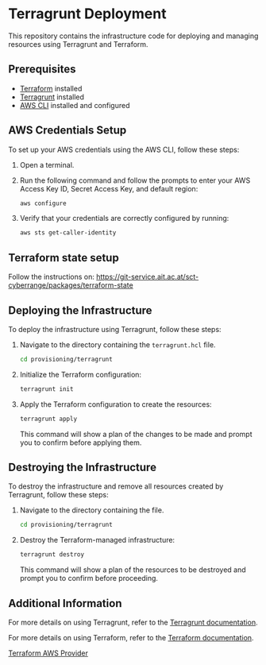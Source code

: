 # Terragrunt Deployment

This repository contains the infrastructure code for deploying and managing resources using Terragrunt and Terraform.

## Prerequisites

- [Terraform](https://www.terraform.io/downloads.html) installed
- [Terragrunt](https://terragrunt.gruntwork.io/docs/getting-started/install/) installed
- [AWS CLI](https://aws.amazon.com/cli/) installed and configured

## AWS Credentials Setup

To set up your AWS credentials using the AWS CLI, follow these steps:

1. Open a terminal.
2. Run the following command and follow the prompts to enter your AWS Access Key ID, Secret Access Key, and default region:

    ```sh
    aws configure
    ```

3. Verify that your credentials are correctly configured by running:

    ```sh
    aws sts get-caller-identity
    ```

## Terraform state setup

Follow the instructions on: <https://git-service.ait.ac.at/sct-cyberrange/packages/terraform-state>

## Deploying the Infrastructure

To deploy the infrastructure using Terragrunt, follow these steps:

1. Navigate to the directory containing the `terragrunt.hcl` file.

    ```sh
    cd provisioning/terragrunt
    ```

2. Initialize the Terraform configuration:

    ```sh
    terragrunt init
    ```

3. Apply the Terraform configuration to create the resources:

    ```sh
    terragrunt apply
    ```

    This command will show a plan of the changes to be made and prompt you to confirm before applying them.

## Destroying the Infrastructure

To destroy the infrastructure and remove all resources created by Terragrunt, follow these steps:

1. Navigate to the directory containing the  file.

    ```sh
    cd provisioning/terragrunt
    ```

2. Destroy the Terraform-managed infrastructure:

    ```sh
    terragrunt destroy
    ```

    This command will show a plan of the resources to be destroyed and prompt you to confirm before proceeding.

## Additional Information

For more details on using Terragrunt, refer to the [Terragrunt documentation](https://terragrunt.gruntwork.io/docs/).

For more details on using Terraform, refer to the [Terraform documentation](https://www.terraform.io/docs/).

[Terraform AWS Provider](https://registry.terraform.io/providers/hashicorp/aws/latest/docs)
